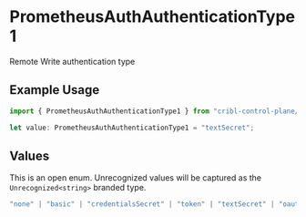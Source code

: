 # PrometheusAuthAuthenticationType1

Remote Write authentication type

## Example Usage

```typescript
import { PrometheusAuthAuthenticationType1 } from "cribl-control-plane/models/operations";

let value: PrometheusAuthAuthenticationType1 = "textSecret";
```

## Values

This is an open enum. Unrecognized values will be captured as the `Unrecognized<string>` branded type.

```typescript
"none" | "basic" | "credentialsSecret" | "token" | "textSecret" | "oauth" | Unrecognized<string>
```